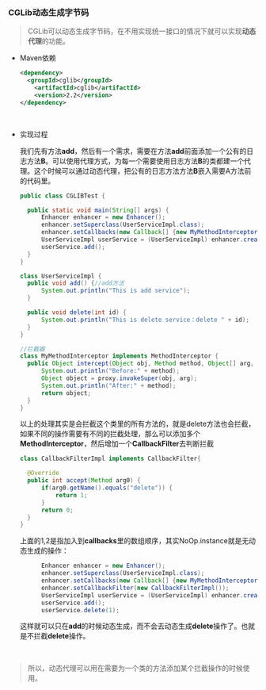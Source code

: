 ### CGLib动态生成字节码

> CGLib可以动态生成字节码，在不用实现统一接口的情况下就可以实现**动态代理**的功能。

- Maven依赖

  ```xml
  <dependency>
  	<groupId>cglib</groupId>
      <artifactId>cglib</artifactId>
      <version>2.2</version>
  </dependency>
  ```

  ​

- 实现过程

  我们先有方法**add**，然后有一个需求，需要在方法**add**前面添加一个公有的日志方法**B**。可以使用代理方式，为每一个需要使用日志方法**B**的类都建一个代理。这个时候可以通过动态代理，把公有的日志方法方法**B**嵌入需要A方法前的代码里。

  ```java
  public class CGLIBTest {

  	public static void main(String[] args) {
  		Enhancer enhancer = new Enhancer();
  		enhancer.setSuperclass(UserServiceImpl.class);
  		enhancer.setCallbacks(new Callback[] {new MyMethodInterceptor()});
  		UserServiceImpl userService = (UserServiceImpl) enhancer.create();//动态生成新的类
  		userService.add();
  	}
  }

  class UserServiceImpl {
  	public void add() {//add方法
  		System.out.println("This is add service");
  	}

  	public void delete(int id) {
  		System.out.println("This is delete service：delete " + id);
  	}
  }

  //拦截器
  class MyMethodInterceptor implements MethodInterceptor {
  	public Object intercept(Object obj, Method method, Object[] arg, MethodProxy proxy) throws Throwable {
  		System.out.println("Before:" + method);
  		Object object = proxy.invokeSuper(obj, arg);
  		System.out.println("After:" + method);
  		return object;
  	}
  }
  ```

  以上的处理其实是会拦截这个类里的所有方法的，就是delete方法也会拦截，如果不同的操作需要有不同的拦截处理，那么可以添加多个**MethodInterceptor**，然后增加一个**CallbackFilter**去判断拦截

  ```java
  class CallbackFilterImpl implements CallbackFilter{

  	@Override
  	public int accept(Method arg0) {
  		if(arg0.getName().equals("delete")) {
  			return 1;
  		}
  		return 0;
  	}
  }
  ```

  上面的1,2是指加入到**callbacks**里的数组顺序，其实NoOp.instance就是无动态生成的操作：

  ```java
  		Enhancer enhancer = new Enhancer();
  		enhancer.setSuperclass(UserServiceImpl.class);
  		enhancer.setCallbacks(new Callback[] {new MyMethodInterceptor(), NoOp.INSTANCE});
  		enhancer.setCallbackFilter(new CallbackFilterImpl());
  		UserServiceImpl userService = (UserServiceImpl) enhancer.create();
  		userService.add();
  		userService.delete(1);
  ```

  这样就可以只在**add**的时候动态生成，而不会去动态生成**delete**操作了。也就是不拦截**delete**操作。

  ​

> 所以，动态代理可以用在需要为一个类的方法添加某个拦截操作的时候使用。